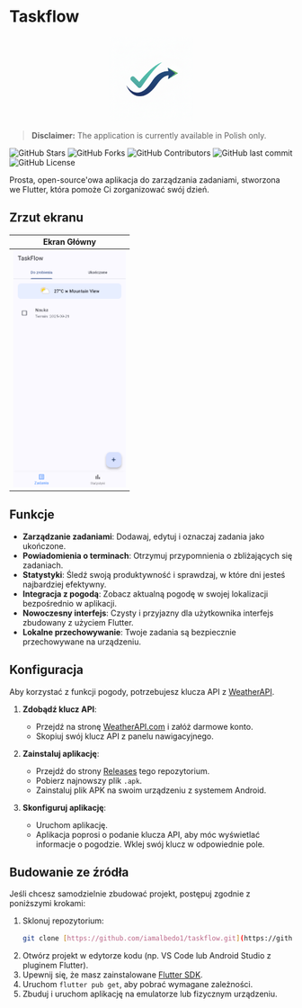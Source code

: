# Taskflow

<p align="center">
  <img src="icon.png" alt="Ikona Taskflow" width="150"/>
</p>

> **Disclaimer:** The application is currently available in Polish only.

![GitHub Stars](https://img.shields.io/github/stars/iamalbedo1/taskflow?style=for-the-badge)
![GitHub Forks](https://img.shields.io/github/forks/iamalbedo1/taskflow?style=for-the-badge)
![GitHub Contributors](https://img.shields.io/github/contributors/iamalbedo1/taskflow?style=for-the-badge)
![GitHub last commit](https://img.shields.io/github/last-commit/iamalbedo1/taskflow?style=for-the-badge)
![GitHub License](https://img.shields.io/github/license/iamalbedo1/taskflow?style=for-the-badge)

Prosta, open-source'owa aplikacja do zarządzania zadaniami, stworzona we Flutter, która pomoże Ci zorganizować swój dzień.

## Zrzut ekranu

| Ekran Główny |
| :---: |
| <img src="Screen1Task.jpg" width="200"/> |

## Funkcje

* **Zarządzanie zadaniami**: Dodawaj, edytuj i oznaczaj zadania jako ukończone.
* **Powiadomienia o terminach**: Otrzymuj przypomnienia o zbliżających się zadaniach.
* **Statystyki**: Śledź swoją produktywność i sprawdzaj, w które dni jesteś najbardziej efektywny.
* **Integracja z pogodą**: Zobacz aktualną pogodę w swojej lokalizacji bezpośrednio w aplikacji.
* **Nowoczesny interfejs**: Czysty i przyjazny dla użytkownika interfejs zbudowany z użyciem Flutter.
* **Lokalne przechowywanie**: Twoje zadania są bezpiecznie przechowywane na urządzeniu.

## Konfiguracja

Aby korzystać z funkcji pogody, potrzebujesz klucza API z [WeatherAPI](https://www.weatherapi.com/).

1.  **Zdobądź klucz API**:
    * Przejdź na stronę [WeatherAPI.com](https://www.weatherapi.com/) i załóż darmowe konto.
    * Skopiuj swój klucz API z panelu nawigacyjnego.

2.  **Zainstaluj aplikację**:
    * Przejdź do strony [Releases](https://github.com/iamalbedo1/taskflow/releases) tego repozytorium.
    * Pobierz najnowszy plik `.apk`.
    * Zainstaluj plik APK na swoim urządzeniu z systemem Android.

3.  **Skonfiguruj aplikację**:
    * Uruchom aplikację.
    * Aplikacja poprosi o podanie klucza API, aby móc wyświetlać informacje o pogodzie. Wklej swój klucz w odpowiednie pole.

## Budowanie ze źródła

Jeśli chcesz samodzielnie zbudować projekt, postępuj zgodnie z poniższymi krokami:

1.  Sklonuj repozytorium:
    ```bash
    git clone [https://github.com/iamalbedo1/taskflow.git](https://github.com/iamalbedo1/taskflow.git)
    ```
2.  Otwórz projekt w edytorze kodu (np. VS Code lub Android Studio z pluginem Flutter).
3.  Upewnij się, że masz zainstalowane [Flutter SDK](https://flutter.dev/docs/get-started/install).
4.  Uruchom `flutter pub get`, aby pobrać wymagane zależności.
5.  Zbuduj i uruchom aplikację na emulatorze lub fizycznym urządzeniu.

